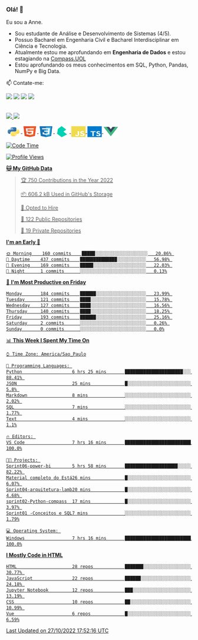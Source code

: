 ### Olá! 👋
Eu sou a Anne. 
- Sou estudante de Análise e Desenvolvimento de Sistemas (4/5).
- Possuo Bacharel em Engenharia Civil e Bacharel Interdisciplinar em Ciência e Tecnologia.
- Atualmente estou me aprofundando em **Engenharia de Dados** e estou estagiando na [Compass.UOL](https://compass.uol/pt/home/) 
- Estou aprofundando os meus conhecimentos em SQL, Python, Pandas, NumPy e Big Data.

📫 Contate-me: 

<div>
<a href="https://www.instagram.com/annekarolinefc/" target="_blank"><img src="https://img.shields.io/badge/-Instagram-%23E4405F?style=for-the-badge&logo=instagram&logoColor=white" target="_blank"></a> 
<a href = "mailto:annekarolinefc@gmail.com"><img src="https://img.shields.io/badge/-Gmail-%23333?style=for-the-badge&logo=gmail&logoColor=white" target="_blank"></a>
<a href="https://www.linkedin.com/in/devannekarolinefc/" target="_blank"><img src="https://img.shields.io/badge/-LinkedIn-%230077B5?style=for-the-badge&logo=linkedin&logoColor=white" target="_blank"></a> 
<a href="https://api.whatsapp.com/send?phone=5533991375118&text=Ol%C3%A1%20Anne!%20" target="_blank"><img src="https://img.shields.io/badge/WhatsApp-25D366?style=for-the-badge&logo=whatsapp&logoColor=white" target="_blank"></a>
</div>

</br>

</br>
<div>
  <a href="https://github.com/annekarolinefc">
  <img height="180em" src="https://github-readme-stats.vercel.app/api?username=annekarolinefc&show_icons=true&theme=dracula&include_all_commits=true&count_private=true"/>
  <img height="180em" src="https://github-readme-stats.vercel.app/api/top-langs/?username=annekarolinefc&layout=compact&langs_count=7&theme=dracula"/>
</div>
  
  <div style="display: inline_block"><br>  
  <img align="center" alt="Anne-Python" height="30" width="40" src="https://raw.githubusercontent.com/devicons/devicon/master/icons/python/python-original.svg">
  <img align="center" alt="Anne-HTML" height="30" width="40" src="https://raw.githubusercontent.com/devicons/devicon/master/icons/html5/html5-original.svg">
  <img align="center" alt="Anne-CSS" height="30" width="40"
 src="https://raw.githubusercontent.com/devicons/devicon/master/icons/css3/css3-original.svg">
  <img align="center" alt="Anne-Bulma" height="30" width="40"
 src="https://github.com/devicons/devicon/blob/master/icons/bulma/bulma-plain.svg">
  <img align="center" alt="Anne-Js" height="30" width="40" src="https://raw.githubusercontent.com/devicons/devicon/master/icons/javascript/javascript-plain.svg">
    <img align="center" alt="Anne-Ts" height="30" width="40" src="https://github.com/devicons/devicon/blob/master/icons/typescript/typescript-original.svg">
      <img align="center" alt="Anne-Vue" height="30" width="40" src="https://github.com/devicons/devicon/blob/master/icons/vuejs/vuejs-original.svg">
</div>
<!--
  <img align="center" alt="Anne-An" height="30" width="40" src="https://github.com/devicons/devicon/blob/master/icons/angularjs/angularjs-original.svg">

-->
</br>
</br>
</br>
<!--START_SECTION:waka-->
![Code Time](http://img.shields.io/badge/Code%20Time-7%20hrs%2022%20mins-blue)

![Profile Views](http://img.shields.io/badge/Profile%20Views-31-blue)

**🐱 My GitHub Data** 

> 🏆 750 Contributions in the Year 2022
 > 
> 📦 606.2 kB Used in GitHub's Storage 
 > 
> 💼 Opted to Hire
 > 
> 📜 122 Public Repositories 
 > 
> 🔑 19 Private Repositories  
 > 
**I'm an Early 🐤** 

```text
🌞 Morning    160 commits    █████░░░░░░░░░░░░░░░░░░░░   20.86% 
🌇 Daytime    437 commits    ██████████████░░░░░░░░░░░   56.98% 
🌃 Evening    169 commits    █████░░░░░░░░░░░░░░░░░░░░   22.03% 
🌙 Night      1 commits      ░░░░░░░░░░░░░░░░░░░░░░░░░   0.13%

```
📅 **I'm Most Productive on Friday** 

```text
Monday       184 commits    ██████░░░░░░░░░░░░░░░░░░░   23.99% 
Tuesday      121 commits    ████░░░░░░░░░░░░░░░░░░░░░   15.78% 
Wednesday    127 commits    ████░░░░░░░░░░░░░░░░░░░░░   16.56% 
Thursday     140 commits    ████░░░░░░░░░░░░░░░░░░░░░   18.25% 
Friday       193 commits    ██████░░░░░░░░░░░░░░░░░░░   25.16% 
Saturday     2 commits      ░░░░░░░░░░░░░░░░░░░░░░░░░   0.26% 
Sunday       0 commits      ░░░░░░░░░░░░░░░░░░░░░░░░░   0.0%

```


📊 **This Week I Spent My Time On** 

```text
⌚︎ Time Zone: America/Sao_Paulo

💬 Programming Languages: 
Python                   6 hrs 25 mins       ██████████████████████░░░   88.41% 
JSON                     25 mins             █░░░░░░░░░░░░░░░░░░░░░░░░   5.8% 
Markdown                 8 mins              ░░░░░░░░░░░░░░░░░░░░░░░░░   2.02% 
SQL                      7 mins              ░░░░░░░░░░░░░░░░░░░░░░░░░   1.77% 
Text                     4 mins              ░░░░░░░░░░░░░░░░░░░░░░░░░   1.1%

🔥 Editors: 
VS Code                  7 hrs 16 mins       █████████████████████████   100.0%

🐱‍💻 Projects: 
Sprint06-power-bi        5 hrs 58 mins       ████████████████████░░░░░   82.22% 
Material completo do Está26 mins             █░░░░░░░░░░░░░░░░░░░░░░░░   6.07% 
Sprint04-arquitetura-lamb20 mins             █░░░░░░░░░░░░░░░░░░░░░░░░   4.68% 
sprint02-Python-compass  17 mins             █░░░░░░░░░░░░░░░░░░░░░░░░   3.97% 
Sprint01 -Conceitos e SQL7 mins              ░░░░░░░░░░░░░░░░░░░░░░░░░   1.79%

💻 Operating System: 
Windows                  7 hrs 16 mins       █████████████████████████   100.0%

```

**I Mostly Code in HTML** 

```text
HTML                     28 repos            ███████░░░░░░░░░░░░░░░░░░   30.77% 
JavaScript               22 repos            ██████░░░░░░░░░░░░░░░░░░░   24.18% 
Jupyter Notebook         12 repos            ███░░░░░░░░░░░░░░░░░░░░░░   13.19% 
CSS                      10 repos            ██░░░░░░░░░░░░░░░░░░░░░░░   10.99% 
Vue                      6 repos             █░░░░░░░░░░░░░░░░░░░░░░░░   6.59%

```



 Last Updated on 27/10/2022 17:52:16 UTC
<!--END_SECTION:waka-->
  
